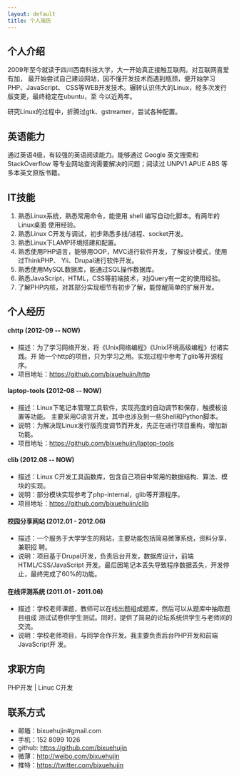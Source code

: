 ```yaml
---
layout: default
title: 个人简历
---
```


## 个人介绍
  2009年至今就读于四川西南科技大学，大一开始真正接触互联网。对互联网喜爱有加，
最开始尝试自己建设网站，因不懂开发技术而遇到瓶颈，便开始学习PHP、JavaScript、
CSS等WEB开发技术。辗转认识伟大的Linux，经多次发行版变更，最终稳定在ubuntu，至
今以近两年。

  研究Linux的过程中，折腾过gtk、gstreamer，尝试各种配置。

## 英语能力
  通过英语4级，有较强的英语阅读能力。能够通过 Google 英文搜索和 StackOverflow
等专业网站查询需要解决的问题；阅读过 UNPV1 APUE ABS 等多本英文原版书籍。

## IT技能
1. 熟悉Linux系统，熟悉常用命令，能使用 shell 编写自动化脚本。有两年的Linux桌面
   使用经验。
2. 熟悉Linux C开发与调试，初步熟悉多线/进程、socket开发。
3. 熟悉Linux下LAMP环境搭建和配置。
4. 熟悉使用PHP语言，能够用OOP，MVC进行软件开发，了解设计模式，使用过ThinkPHP、
   Yii、Drupal进行软件开发。
5. 熟悉使用MySQL数据库，能通过SQL操作数据库。
6. 熟悉JavaScript，HTML，CSS等前端技术，对jQuery有一定的使用经验。
7. 了解PHP内核，对其部分实现细节有初步了解，能惊醒简单的扩展开发。

## 个人经历
#### chttp (2012-09 -- NOW)
* 描述：为了学习网络开发，将《Unix网络编程》《Unix环境高级编程》付诸实践。开
  始一个http的项目，只为学习之用。实现过程中参考了glib等开源程序。
* 项目地址：https://github.com/bixuehujin/http

#### laptop-tools (2012-08 -- NOW)
* 描述：Linux下笔记本管理工具软件，实现亮度的自动调节和保存，触摸板设置等功能。
  主要采用C语言开发，其中也涉及到一些Shell和Python脚本。
* 说明：为解决现Linux发行版亮度调节而开发，先正在进行项目重构，增加新功能。
* 项目地址：https://github.com/bixuehujin/laptop-tools	

#### clib (2012.08 -- NOW)
* 描述：Linux C开发工具函数库，包含自己项目中常用的数据结构、算法、模块的实现。
* 说明：部分模块实现参考了php-internal，glib等开源程序。
* 项目地址：https://github.com/bixuehujin/clib

#### 校园分享网站 (2012.01 - 2012.06)
* 描述：一个服务于大学学生的网站，主要功能包括简易微薄系统，资料分享，兼职招
  聘。
* 说明：项目基于Drupal开发，负责后台开发，数据库设计，前端HTML/CSS/JavaScript
  开发。最后因笔记本丢失导致程序数据丢失，开发停止，最终完成了60%的功能。

#### 在线评测系统 (2011.01 - 2011.06)
* 描述：学校老师课题，教师可以在线出题组成题库，然后可以从题库中抽取题目组成
  测试试卷供学生测试。同时，提供了简易的论坛系统供学生与老师间的交流。
* 说明：学校老师项目，与同学合作开发。我主要负责后台PHP开发和前端JavaScript开
  发。

## 求职方向
  PHP开发 | Linuc C开发

## 联系方式

* 邮箱：bixuehujin#gmail.com
* 手机：152 8099 1026
* github: https://github.com/bixuehujin
* 微薄：http://weibo.com/bixuehujin
* 推特：https://twitter.com/bixuehujin



